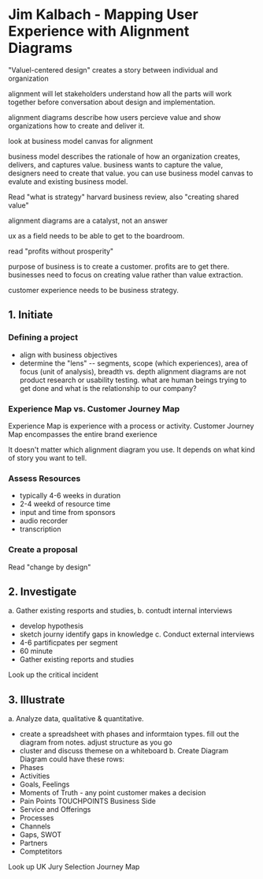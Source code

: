 # Jim Kalbach - Mapping User Experience with Alignment Diagrams
"Valuel-centered design" creates a story between individual and organization

alignment will let stakeholders understand how all the parts will work together before conversation about design and implementation. 

alignment diagrams describe how users percieve value and show organizations how to create and deliver it. 

look at business model canvas for alignment

business model describes the rationale of how an organization creates, delivers, and captures value. business wants to capture the value, designers need to create that value. you can use business model canvas to evalute and existing business model.

Read "what is strategy" harvard business review, also "creating shared value"

alignment diagrams are a catalyst, not an answer

ux as a field needs to be able to get to the boardroom. 

read "profits without prosperity"

purpose of business is to create a customer. profits are to get there. businesses need to focus on creating value rather than value extraction. 

customer experience needs to be business strategy. 

## 1. Initiate
### Defining a project
- align with business objectives
- determine the "lens"
-- segments, scope (which experiences), area of focus (unit of analysis), breadth vs. depth 
alignment diagrams are not product research or usability testing. what are human beings trying to get done and what is the relationship to our company? 


### Experience Map vs. Customer Journey Map
Experience Map is experience with a process or activity. Customer Journey Map encompasses the entire brand exerience

It doesn't matter which alignment diagram you use. It depends on what kind of story you want to tell. 

### Assess Resources
- typically 4-6 weeks in duration
- 2-4 weekd of resource time
- input and time from sponsors
- audio recorder
- transcription

### Create a proposal

Read "change by design"

## 2. Investigate
a. Gather existing resports and studies, 
b. contudt internal interviews
- develop hypothesis
- sketch journy
identify gaps in knowledge
c. Conduct external interviews
- 4-6 partificpates per segment
- 60 minute 
- Gather existing reports and studies

Look up the critical incident

## 3. Illustrate
a. Analyze data, qualitative & quantitative. 
- create a spreadsheet with phases and informtaion types. fill out the diagram from notes. adjust structure as you go
- cluster and discuss themese on a whiteboard
b. Create Diagram
Diagram could have these rows:
- Phases
- Activities
- Goals, Feelings
- Moments of Truth - any point customer makes a decision
- Pain Points
TOUCHPOINTS
Business Side
- Service and Offerings
- Processes
- Channels
- Gaps, SWOT
- Partners
- Comptetitors

Look up UK Jury Selection Journey Map